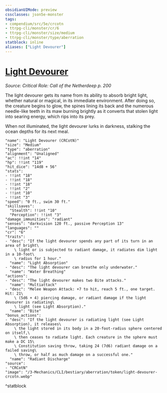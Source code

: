 ```yaml
---
obsidianUIMode: preview
cssclasses: json5e-monster
tags:
- compendium/src/5e/crcotn
- ttrpg-cli/monster/cr/6
- ttrpg-cli/monster/size/medium
- ttrpg-cli/monster/type/aberration
statblock: inline
aliases: ["Light Devourer"]
---
```

# [Light Devourer](3-Mechanics\CLI\bestiary\aberration/light-devourer-crcotn.md)
*Source: Critical Role: Call of the Netherdeep p. 200*  

The light devourer gets its name from its ability to absorb bright light, whether natural or magical, in its immediate environment. After doing so, the creature begins to glow, the spines lining its back and the numerous needle-like teeth in its maw burning brightly as it converts that stolen light into searing energy, which rips into its prey.

When not illuminated, the light devourer lurks in darkness, stalking the ocean depths for its next meal.

```statblock
"name": "Light Devourer (CRCotN)"
"size": "Medium"
"type": "aberration"
"alignment": "Unaligned"
"ac": !!int "14"
"hp": !!int "119"
"hit_dice": "14d8 + 56"
"stats":
- !!int "18"
- !!int "18"
- !!int "18"
- !!int "2"
- !!int "10"
- !!int "3"
"speed": "0 ft., swim 30 ft."
"skillsaves":
  "Stealth": !!int "10"
  "Perception": !!int "3"
"damage_immunities": "radiant"
"senses": "darkvision 120 ft., passive Perception 13"
"languages": ""
"cr": "6"
"traits":
- "desc": "If the light devourer spends any part of its turn in an area of bright\
    \ light or is subjected to radiant damage, it radiates dim light in a 10-foot\
    \ radius for 1 hour."
  "name": "Light Absorption"
- "desc": "The light devourer can breathe only underwater."
  "name": "Water Breathing"
"actions":
- "desc": "The light devourer makes two Bite attacks."
  "name": "Multiattack"
- "desc": "Melee Weapon Attack: +7 to hit, reach 5 ft., one target. Hit: 21\
    \ (5d6 + 4) piercing damage, or radiant damage if the light devourer is radiating\
    \ light (see Light Absorption)."
  "name": "Bite"
"bonus_actions":
- "desc": "If the light devourer is radiating light (see Light Absorption), it releases\
    \ the light stored in its body in a 20-foot-radius sphere centered on itself,\
    \ then ceases to radiate light. Each creature in the sphere must make a DC 15\
    \ Constitution saving throw, taking 24 (7d6) radiant damage on a failed saving\
    \ throw, or half as much damage on a successful one."
  "name": "Radiant Discharge"
"source":
- "CRCotN"
"image": "/3-Mechanics/CLI/bestiary/aberration/token/light-devourer-crcotn.webp"
```
^statblock